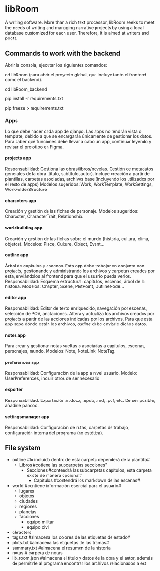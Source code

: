 # libRoom
A writing software.
More than a rich text processor, libRoom seeks to meet the needs of writing and managing narrative projects by using a local database customized for each user. Therefore, it is aimed at writers and poets.

## Commands to work with the backend
Abrir la consola, ejecutar los siguientes comandos: 

cd libRoom (para abrir el proyecto global, que incluye tanto el frontend como el backend).

cd libRoom_backend

pip install -r requirements.txt <!--en este documento se listan todas las liberías que se utilizarán en este proyecto, en el mismo se deben incluir las librerías que se vayan instalando en el futuro -->

pip freeze > requirements.txt <!--requirements.txt para actualizarlo cada vez que se instala una nueva librería -->

<!-- traducir antes de entregar el repositorio -->


### Apps
Lo que debe hacer cada app de django. Las apps no tendrán vista o template, debido a que se encargarán únicamente de gestionar los datos. Para saber qué funciones debe llevar a cabo un app, continuar leyendo y revisar el prototipo en Figma.

#### projects app
Responsabilidad: Gestiona las obras/libros/novelas. Gestión de metadatos generales de la obra (título, subtítulo, autor). 
Incluye creación a partir de plantillas, carpetas asociadas, archivos base (incluyendo los utilizados por el resto de apps)
Modelos sugeridos: Work, WorkTemplate, WorkSettings, WorkFolderStructure

#### characters app
Creación y gestión de las fichas de personaje.
Modelos sugeridos: Character, CharacterTrait, Relationship.

#### worldbuilding app 
Creación y gestión de las fichas sobre el mundo (historia, cultura, clima, objetos).
Modelos: Place, Culture, Object, Event...

#### outline app
Árbol de capítulos y escenas.
Esta app debe trabajar en conjunto con *projects*, gestionando y administrando los archivos y carpetas creados por esta, enviándolos al frontend para que el usuario pueda verlos.
Responsabilidad: Esquema estructural: capítulos, escenas, árbol de la historia. 
Modelos: Chapter, Scene, PlotPoint, OutlineNode...

#### editor app
Responsabilidad: Editor de texto enriquecido, navegación por escenas, selección de POV, anotaciones.
Altera y actualiza los archivos creados por *projects* a partir de las acciones indicadas por los archivos. Para que esta app sepa dónde están los archivos, *outline* debe enviarle dichos datos.

#### notes app
Para crear y gestionar notas sueltas o asociadas a capítulos, escenas, personajes, mundo.
Modelos: Note, NoteLink, NoteTag.

#### preferences app
Responsabilidad: Configuración de la app a nivel usuario.
Modelo: UserPreferences, incluir otros de ser necesario

#### exporter
Responsabilidad: Exportación a .docx, .epub, .md, .pdf, etc.
De ser posible, añadirle pandoc.

#### settingsmanager app
Responsabilidad: Configuración de rutas, carpetas de trabajo, configuración interna del programa (no estética).

## File system
- outline #lo incluido dentro de esta carpeta dependerá de la plantilla#
	- Libros #cotiene las subcarpetas secciones"
		- Secciones #contendrá las subcarpetas capítulos, esta carpeta existe de manera opcional#
			- Capítulos #contendrá los markdown de las escenas#
- world #contiene información esencial para el usuario#
	- lugares
	- objetos
	- ciudades
	- regiones
	- planetas
	- facciones
		- equipo militar
		- equipo civil
- chracters
- tags.txt #almacena los colores de las etiquetas de estado#
- plots.txt #almacena las etiquetas de las tramas#
- summary.txt #almacena el resumen de la historia
- notas # carpeta de notas
- lib_room.json #almacena el título y datos de la obra y el autor, además de permitirle al programa encontrar los archivos relacionados a est
